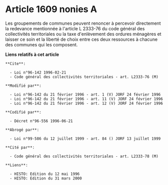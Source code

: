 # Article 1609 nonies A

Les groupements de communes peuvent renoncer à percevoir directement la redevance mentionnée à l'article L 2333-76 du code
général des collectivités territoriales ou la taxe d'enlèvement des ordures ménagères et laisser ce soin et la liberté de
choix entre ces deux ressources à chacune des communes qui les composent.

**Liens relatifs à cet article**

	**Cite**:

	  - Loi n°96-142 1996-02-21
	  - Code général des collectivités territoriales - art. L2333-76 (M)

	**Modifié par**:

	  - Loi n°96-142 du 21 février 1996 - art. 1 (V) JORF 24 février 1996
	  - Loi n°96-142 du 21 février 1996 - art. 11 (V) JORF 24 février 1996
	  - Loi n°96-142 du 21 février 1996 - art. 12 (V) JORF 24 février 1996

	**Codifié par**:

	  - Décret n°96-556 1996-06-21

	**Abrogé par**:

	  - Loi n°99-586 du 12 juillet 1999 - art. 84 () JORF 13 juillet 1999

	**Cité par**:

	  - Code général des collectivités territoriales - art. L2333-78 (M)

	**Liens**:

	  - HISTO: Edition du 12 mai 1996
	  - HISTO: Edition du 31 mars 2000
